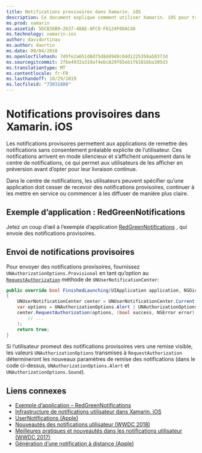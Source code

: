 ```yaml
---
title: Notifications provisoires dans Xamarin. iOS
description: Ce document explique comment utiliser Xamarin. iOS pour travailler avec des notifications provisoires. Les notifications provisoires, introduites dans iOS 12, permettent aux applications d’envoyer des notifications silencieuses sans autorisation explicite de l’utilisateur.
ms.prod: xamarin
ms.assetid: 5DCB36B9-2637-48AE-8FC0-F6124F08AC48
ms.technology: xamarin-ios
author: davidortinau
ms.author: daortin
ms.date: 09/04/2018
ms.openlocfilehash: 7d9fe2a651d8d75d8dd9d8c0dd1225350a58373d
ms.sourcegitcommit: 2fbe4932a319af4ebc829f65eb1fb1816ba305d3
ms.translationtype: MT
ms.contentlocale: fr-FR
ms.lasthandoff: 10/29/2019
ms.locfileid: "73031888"
---
```

# <a name="provisional-notifications-in-xamarinios"></a>Notifications provisoires dans Xamarin. iOS

Les notifications provisoires permettent aux applications de remettre des notifications sans consentement préalable explicite de l’utilisateur. Ces notifications arrivent en mode silencieux et s’affichent uniquement dans le centre de notifications, ce qui permet aux utilisateurs de les afficher en préversion avant d’opter pour leur livraison continue.

Dans le centre de notifications, les utilisateurs peuvent spécifier qu’une application doit cesser de recevoir des notifications provisoires, continuer à les mettre en service ou commencer à les diffuser de manière plus claire.

## <a name="sample-app-redgreennotifications"></a>Exemple d’application : RedGreenNotifications

Jetez un coup d’œil à l’exemple d’application [RedGreenNotifications](https://docs.microsoft.com/samples/xamarin/ios-samples/ios12-redgreennotifications) , qui envoie des notifications provisoires.

## <a name="sending-provisional-notifications"></a>Envoi de notifications provisoires

Pour envoyer des notifications provisoires, fournissez `UNAuthorizationOptions.Provisional` en tant qu’option au [`RequestAuthorization`](xref:UserNotifications.UNUserNotificationCenter.RequestAuthorization*)
méthode de `UNUserNotificationCenter`:

```csharp
public override bool FinishedLaunching(UIApplication application, NSDictionary launchOptions)
{
    UNUserNotificationCenter center = UNUserNotificationCenter.Current;
    var options = UNAuthorizationOptions.Alert | UNAuthorizationOptions.Sound | UNAuthorizationOptions.Provisional;
    center.RequestAuthorization(options, (bool success, NSError error) => {
        // ...
    );
    return true;
}
```

Si l’utilisateur promeut des notifications provisoires vers une remise visible, les valeurs `UNAuthorizationOptions` transmises à `RequestAuthorization` détermineront les nouveaux paramètres de remise des notifications (dans le code ci-dessus, `UNAuthorizationOptions.Alert` et `UNAuthorizationOptions.Sound`).

## <a name="related-links"></a>Liens connexes

- [Exemple d’application – RedGreenNotifications](https://docs.microsoft.com/samples/xamarin/ios-samples/ios12-redgreennotifications)
- [Infrastructure de notifications utilisateur dans Xamarin. iOS](~/ios/platform/user-notifications/index.md)
- [UserNotifications (Apple)](https://developer.apple.com/documentation/usernotifications?language=objc)
- [Nouveautés des notifications utilisateur (WWDC 2018)](https://developer.apple.com/videos/play/wwdc2018/710/)
- [Meilleures pratiques et nouveautés dans les notifications utilisateur (WWDC 2017)](https://developer.apple.com/videos/play/wwdc2017/708/)
- [Génération d’une notification à distance (Apple)](https://developer.apple.com/documentation/usernotifications/setting_up_a_remote_notification_server/generating_a_remote_notification)
